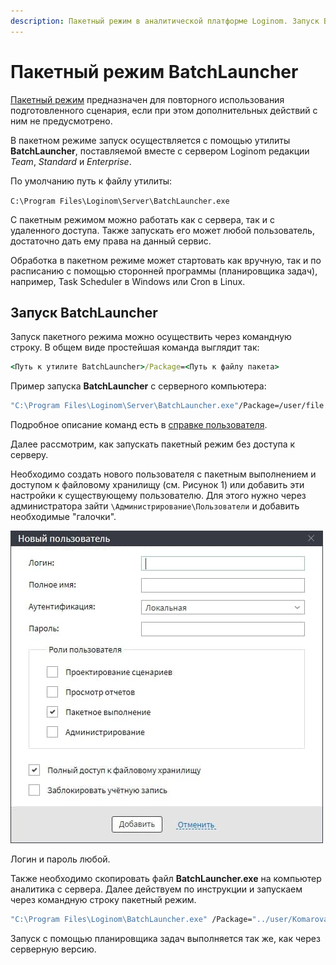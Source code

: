 ```yaml
---
description: Пакетный режим в аналитической платформе Loginom. Запуск BatchLauncher. Запуск BatchLauncher без доступа к серверу. Работа с пакетным режимом в аналитической платформе Loginom. 
---
```


# Пакетный режим BatchLauncher

[Пакетный режим](https://loginom.ru/blog/automatic-start) предназначен для повторного использования подготовленного сценария, если при этом дополнительных действий с ним не предусмотрено.

В пакетном режиме запуск осуществляется с помощью утилиты **BatchLauncher**, поставляемой вместе с сервером Loginom редакции *Team*, *Standard* и *Enterprise*.

По умолчанию путь к файлу утилиты:

`C:\Program Files\Loginom\Server\BatchLauncher.exe`

С пакетным режимом можно работать как с сервера, так и с удаленного доступа. Также запускать его может любой пользователь, достаточно дать ему права на данный сервис.

Обработка в пакетном режиме может стартовать как вручную, так и по расписанию с помощью сторонней программы (планировщика задач), например, Task Scheduler в Windows или Cron в Linux.

## Запуск BatchLauncher

Запуск пакетного режима можно осуществить через командную строку. В общем виде простейшая команда выглядит так:

```cmd
<Путь к утилите BatchLauncher>/Package=<Путь к файлу пакета>
```

Пример запуска **BatchLauncher** с серверного компьютера:

```cmd
"C:\Program Files\Loginom\Server\BatchLauncher.exe"/Package=/user/file.lgp
```

Подробное описание команд есть в [справке пользователя](https://help.loginom.ru/userguide/scenario/batchlauncher.html).

Далее рассмотрим, как запускать пакетный режим без доступа к серверу.

Необходимо создать нового пользователя с пакетным выполнением и доступом к файловому хранилищу (см. Рисунок 1) или добавить эти настройки к существующему пользователю. Для этого нужно через администратора зайти `\Администрирование\Пользователи` и добавить необходимые "галочки".

![Рисунок 1. Настройки для пользователя с доступом к пакетному выполнению](./packet.png)

Логин и пароль любой.

Также необходимо скопировать файл **BatchLauncher.exe** на компьютер аналитика с сервера. Далее действуем по инструкции и запускаем через командную строку пакетный режим.

```cmd
"C:\Program Files\Loginom\BatchLauncher.exe" /Package="../user/Komarova/Calendar.lgp" /address="192.168.0.152" /Port="4580" /userName="paket" /Password=""
```

Запуск с помощью планировщика задач выполняется так же, как через серверную версию.

